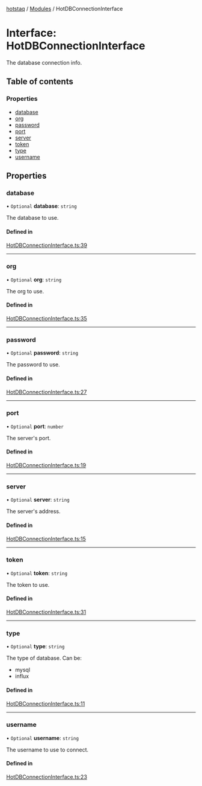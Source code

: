 [hotstaq](../README.md) / [Modules](../modules.md) / HotDBConnectionInterface

# Interface: HotDBConnectionInterface

The database connection info.

## Table of contents

### Properties

- [database](HotDBConnectionInterface.md#database)
- [org](HotDBConnectionInterface.md#org)
- [password](HotDBConnectionInterface.md#password)
- [port](HotDBConnectionInterface.md#port)
- [server](HotDBConnectionInterface.md#server)
- [token](HotDBConnectionInterface.md#token)
- [type](HotDBConnectionInterface.md#type)
- [username](HotDBConnectionInterface.md#username)

## Properties

### database

• `Optional` **database**: `string`

The database to use.

#### Defined in

[HotDBConnectionInterface.ts:39](https://github.com/OurFreeLight/HotStaq/blob/1bc3620/src/HotDBConnectionInterface.ts#L39)

___

### org

• `Optional` **org**: `string`

The org to use.

#### Defined in

[HotDBConnectionInterface.ts:35](https://github.com/OurFreeLight/HotStaq/blob/1bc3620/src/HotDBConnectionInterface.ts#L35)

___

### password

• `Optional` **password**: `string`

The password to use.

#### Defined in

[HotDBConnectionInterface.ts:27](https://github.com/OurFreeLight/HotStaq/blob/1bc3620/src/HotDBConnectionInterface.ts#L27)

___

### port

• `Optional` **port**: `number`

The server's port.

#### Defined in

[HotDBConnectionInterface.ts:19](https://github.com/OurFreeLight/HotStaq/blob/1bc3620/src/HotDBConnectionInterface.ts#L19)

___

### server

• `Optional` **server**: `string`

The server's address.

#### Defined in

[HotDBConnectionInterface.ts:15](https://github.com/OurFreeLight/HotStaq/blob/1bc3620/src/HotDBConnectionInterface.ts#L15)

___

### token

• `Optional` **token**: `string`

The token to use.

#### Defined in

[HotDBConnectionInterface.ts:31](https://github.com/OurFreeLight/HotStaq/blob/1bc3620/src/HotDBConnectionInterface.ts#L31)

___

### type

• `Optional` **type**: `string`

The type of database. Can be:
* mysql
* influx

#### Defined in

[HotDBConnectionInterface.ts:11](https://github.com/OurFreeLight/HotStaq/blob/1bc3620/src/HotDBConnectionInterface.ts#L11)

___

### username

• `Optional` **username**: `string`

The username to use to connect.

#### Defined in

[HotDBConnectionInterface.ts:23](https://github.com/OurFreeLight/HotStaq/blob/1bc3620/src/HotDBConnectionInterface.ts#L23)

